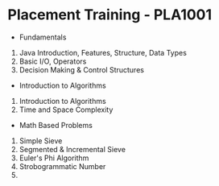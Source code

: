# Placement Training - PLA1001
- Fundamentals
 1. Java Introduction, Features, Structure, Data Types
 2. Basic I/O, Operators
 3. Decision Making & Control Structures

- Introduction to Algorithms
 1. Introduction to Algorithms
 2. Time and Space Complexity

- Math Based Problems
 1. Simple Sieve
 2. Segmented & Incremental Sieve
 3. Euler's Phi Algorithm
 4. Strobogrammatic Number
 5. 